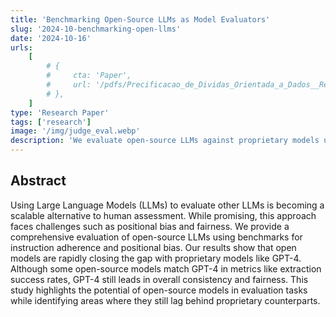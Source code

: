 ```yaml
---
title: 'Benchmarking Open-Source LLMs as Model Evaluators'
slug: '2024-10-benchmarking-open-llms'
date: '2024-10-16'
urls:
    [
        # {
        #     cta: 'Paper',
        #     url: '/pdfs/Precificacao_de_Dividas_Orientada_a_Dados__Revisao_Sistematica_da_Literatura.pdf',
        # },
    ]
type: 'Research Paper'
tags: ['research']
image: '/img/judge_eval.webp'
description: 'We evaluate open-source LLMs against proprietary models using benchmarks for instruction adherence and positional bias, finding that open models are closing the performance gap with GPT-4, though GPT-4 still leads in overall consistency and fairness.'
---
```


## Abstract

Using Large Language Models (LLMs) to evaluate other LLMs is becoming a scalable alternative to human assessment. While promising, this approach faces challenges such as positional bias and fairness. We provide a comprehensive evaluation of open-source LLMs using benchmarks for instruction adherence and positional bias. Our results show that open models are rapidly closing the gap with proprietary models like GPT-4. Although some open-source models match GPT-4 in metrics like extraction success rates, GPT-4 still leads in overall consistency and fairness. This study highlights the potential of open-source models in evaluation tasks while identifying areas where they still lag behind proprietary counterparts.